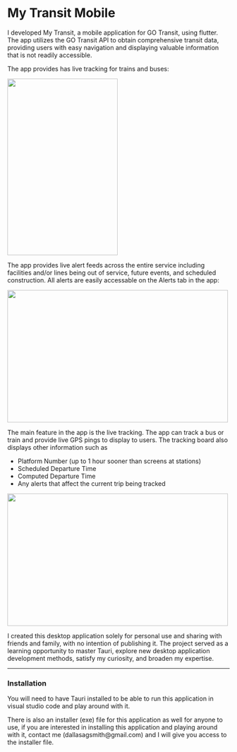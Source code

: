 <h1>My Transit Mobile</h1>

<p>I developed My Transit, a mobile application for GO Transit, using flutter. The app utilizes the GO Transit API to obtain comprehensive transit data, providing users with easy navigation and displaying valuable information that is not readily accessible.</p>
<p>The app provides has live tracking for trains and buses:</p>
<img src="https://i.imgur.com/EAIdm3T.png" width="250" height="400"/>
<p>The app provides live alert feeds across the entire service including facilities and/or lines being out of service, future events, and scheduled construction. All alerts are easily accessable on the Alerts tab in the app:</p>
<img src="https://i.imgur.com/FvnwzWx.png" width="500" height="300"/>
<p>The main feature in the app is the live tracking. The app can track a bus or train and provide live GPS pings to display to users. The tracking board also displays other information such as</p>
<ul>
  <li>Platform Number (up to 1 hour sooner than screens at stations)</li>
  <li>Scheduled Departure Time</li>
  <li>Computed Departure Time</li>
  <li>Any alerts that affect the current trip being tracked</li>
</ul>
<img src="https://i.imgur.com/KD24Qq2.png" width="500" height="300"/>
<p>I created this desktop application solely for personal use and sharing with friends and family, with no intention of publishing it. The project served as a learning opportunity to master Tauri, explore new desktop application development methods, satisfy my curiosity, and broaden my expertise.</p>
<hr/>
<h3>Installation</h3>
<p>You will need to have Tauri installed to be able to run this application in visual studio code and play around with it. </p>
<p>There is also an installer (exe) file for this application as well for anyone to use, if you are interested in installing this application and playing around with it, contact me (dallasagsmith@gmail.com) and I will give you access to the installer file.</p>
